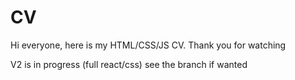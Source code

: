 # CV
Hi everyone, here is my HTML/CSS/JS CV. Thank you for watching

V2 is in progress (full react/css) see the branch if wanted
